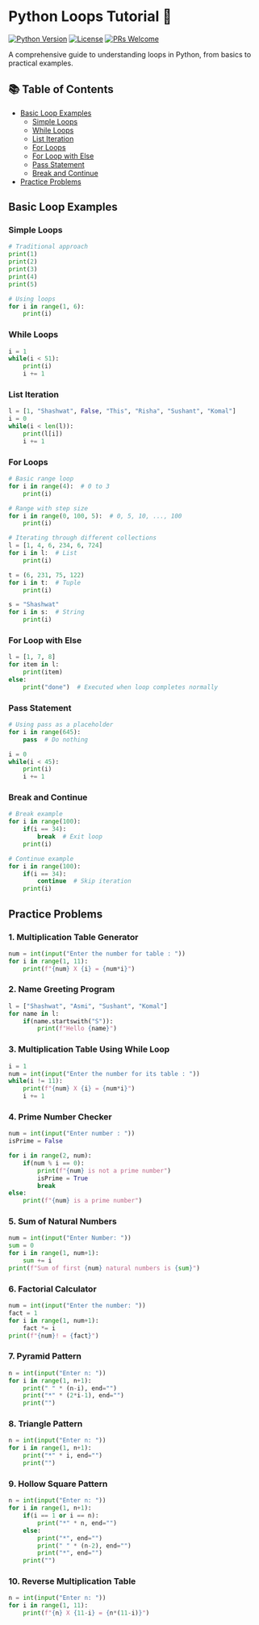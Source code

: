 # Python Loops Tutorial 🔄

[![Python Version](https://img.shields.io/badge/python-3.6%2B-blue.svg)](https://www.python.org/downloads/)
[![License](https://img.shields.io/badge/license-MIT-green.svg)](LICENSE)
[![PRs Welcome](https://img.shields.io/badge/PRs-welcome-brightgreen.svg)](README.md)

A comprehensive guide to understanding loops in Python, from basics to practical examples.

## 📚 Table of Contents

- [Basic Loop Examples](#basic-loop-examples)
  - [Simple Loops](#simple-loops)
  - [While Loops](#while-loops)
  - [List Iteration](#list-iteration)
  - [For Loops](#for-loops)
  - [For Loop with Else](#for-loop-with-else)
  - [Pass Statement](#pass-statement)
  - [Break and Continue](#break-and-continue)
- [Practice Problems](#practice-problems)

## Basic Loop Examples

### Simple Loops

```python
# Traditional approach
print(1)
print(2)
print(3)
print(4)
print(5)

# Using loops
for i in range(1, 6):
    print(i)
```

### While Loops

```python
i = 1
while(i < 51):
    print(i)
    i += 1
```

### List Iteration

```python
l = [1, "Shashwat", False, "This", "Risha", "Sushant", "Komal"]
i = 0
while(i < len(l)):
    print(l[i])
    i += 1
```

### For Loops

```python
# Basic range loop
for i in range(4):  # 0 to 3
    print(i)

# Range with step size
for i in range(0, 100, 5):  # 0, 5, 10, ..., 100
    print(i)

# Iterating through different collections
l = [1, 4, 6, 234, 6, 724]
for i in l:  # List
    print(i)

t = (6, 231, 75, 122)
for i in t:  # Tuple
    print(i)

s = "Shashwat"
for i in s:  # String
    print(i)
```

### For Loop with Else

```python
l = [1, 7, 8]
for item in l:
    print(item)
else:
    print("done")  # Executed when loop completes normally
```

### Pass Statement

```python
# Using pass as a placeholder
for i in range(645):
    pass  # Do nothing

i = 0
while(i < 45):
    print(i)
    i += 1
```

### Break and Continue

```python
# Break example
for i in range(100):
    if(i == 34):
        break  # Exit loop
    print(i)

# Continue example
for i in range(100):
    if(i == 34):
        continue  # Skip iteration
    print(i)
```

## Practice Problems

### 1. Multiplication Table Generator

```python
num = int(input("Enter the number for table : "))
for i in range(1, 11):
    print(f"{num} X {i} = {num*i}")
```

### 2. Name Greeting Program

```python
l = ["Shashwat", "Asmi", "Sushant", "Komal"]
for name in l:
    if(name.startswith("S")):
        print(f"Hello {name}")
```

### 3. Multiplication Table Using While Loop

```python
i = 1
num = int(input("Enter the number for its table : "))
while(i != 11):
    print(f"{num} X {i} = {num*i}")
    i += 1
```

### 4. Prime Number Checker

```python
num = int(input("Enter number : "))
isPrime = False

for i in range(2, num):
    if(num % i == 0):
        print(f"{num} is not a prime number")
        isPrime = True
        break
else:
    print(f"{num} is a prime number")
```

### 5. Sum of Natural Numbers

```python
num = int(input("Enter Number: "))
sum = 0
for i in range(1, num+1):
    sum += i
print(f"Sum of first {num} natural numbers is {sum}")
```

### 6. Factorial Calculator

```python
num = int(input("Enter the number: "))
fact = 1
for i in range(1, num+1):
    fact *= i
print(f"{num}! = {fact}")
```

### 7. Pyramid Pattern

```python
n = int(input("Enter n: "))
for i in range(1, n+1):
    print(" " * (n-i), end="")
    print("*" * (2*i-1), end="")
    print("")
```

### 8. Triangle Pattern

```python
n = int(input("Enter n: "))
for i in range(1, n+1):
    print("*" * i, end="")
    print("")
```

### 9. Hollow Square Pattern

```python
n = int(input("Enter n: "))
for i in range(1, n+1):
    if(i == 1 or i == n):
        print("*" * n, end="")
    else:
        print("*", end="")
        print(" " * (n-2), end="")
        print("*", end="")
    print("")
```

### 10. Reverse Multiplication Table

```python
n = int(input("Enter n: "))
for i in range(1, 11):
    print(f"{n} X {11-i} = {n*(11-i)}")
```
